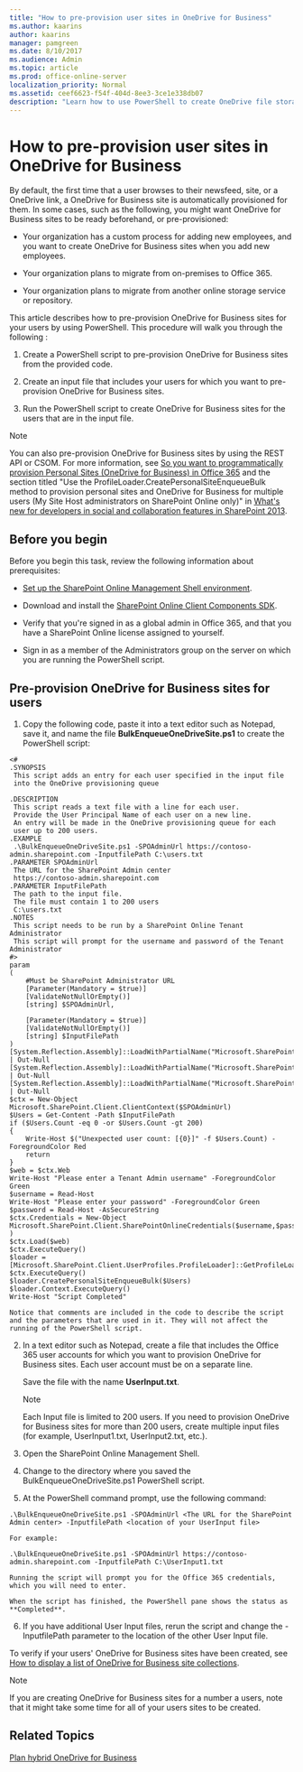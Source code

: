 ```yaml
---
title: "How to pre-provision user sites in OneDrive for Business"
ms.author: kaarins
author: kaarins
manager: pamgreen
ms.date: 8/10/2017
ms.audience: Admin
ms.topic: article
ms.prod: office-online-server
localization_priority: Normal
ms.assetid: ceef6623-f54f-404d-8ee3-3ce1e338db07
description: "Learn how to use PowerShell to create OneDrive file storage for your users instead of waiting for the storage space to be automatically provisioned by the service."
---
```


# How to pre-provision user sites in OneDrive for Business

By default, the first time that a user browses to their newsfeed, site, or a OneDrive link, a OneDrive for Business site is automatically provisioned for them. In some cases, such as the following, you might want OneDrive for Business sites to be ready beforehand, or pre-provisioned:
  
- Your organization has a custom process for adding new employees, and you want to create OneDrive for Business sites when you add new employees.
    
- Your organization plans to migrate from on-premises to Office 365.
    
- Your organization plans to migrate from another online storage service or repository.
    
This article describes how to pre-provision OneDrive for Business sites for your users by using PowerShell. This procedure will walk you through the following :
  
1. Create a PowerShell script to pre-provision OneDrive for Business sites from the provided code.
    
2. Create an input file that includes your users for which you want to pre-provision OneDrive for Business sites.
    
3. Run the PowerShell script to create OneDrive for Business sites for the users that are in the input file.
    
> [!NOTE]
> You can also pre-provision OneDrive for Business sites by using the REST API or CSOM. For more information, see [So you want to programmatically provision Personal Sites (OneDrive for Business) in Office 365](https://go.microsoft.com/fwlink/p/?LinkId=404444) and the section titled "Use the ProfileLoader.CreatePersonalSiteEnqueueBulk method to provision personal sites and OneDrive for Business for multiple users (My Site Host administrators on SharePoint Online only)" in [What's new for developers in social and collaboration features in SharePoint 2013](https://go.microsoft.com/fwlink/p/?LinkId=404445). 
  
## Before you begin
<a name="begin"> </a>

Before you begin this task, review the following information about prerequisites:
  
- [Set up the SharePoint Online Management Shell environment](https://support.office.com/article/7b931221-63e2-45cc-9ebc-30e042f17e2c).
    
- Download and install the [SharePoint Online Client Components SDK](https://go.microsoft.com/fwlink/p/?LinkId=506692).
    
- Verify that you're signed in as a global admin in Office 365, and that you have a SharePoint Online license assigned to yourself.
    
- Sign in as a member of the Administrators group on the server on which you are running the PowerShell script.
    
## Pre-provision OneDrive for Business sites for users
<a name="begin"> </a>

1. Copy the following code, paste it into a text editor such as Notepad, save it, and name the file **BulkEnqueueOneDriveSite.ps1** to create the PowerShell script: 
    
  ```
  <#
  .SYNOPSIS
   This script adds an entry for each user specified in the input file 
   into the OneDrive provisioning queue
   
  .DESCRIPTION
   This script reads a text file with a line for each user. 
   Provide the User Principal Name of each user on a new line.
   An entry will be made in the OneDrive provisioning queue for each
   user up to 200 users.
  .EXAMPLE
   .\BulkEnqueueOneDriveSite.ps1 -SPOAdminUrl https://contoso-admin.sharepoint.com -InputfilePath C:\users.txt 
  .PARAMETER SPOAdminUrl
   The URL for the SharePoint Admin center
   https://contoso-admin.sharepoint.com
  .PARAMETER InputFilePath
   The path to the input file.
   The file must contain 1 to 200 users
   C:\users.txt
  .NOTES
   This script needs to be run by a SharePoint Online Tenant Administrator
   This script will prompt for the username and password of the Tenant Administrator
  #>
  param
  (
      #Must be SharePoint Administrator URL
      [Parameter(Mandatory = $true)]
      [ValidateNotNullOrEmpty()]
      [string] $SPOAdminUrl,
      
      [Parameter(Mandatory = $true)]
      [ValidateNotNullOrEmpty()]
      [string] $InputFilePath
  )
  [System.Reflection.Assembly]::LoadWithPartialName("Microsoft.SharePoint.Client") | Out-Null
  [System.Reflection.Assembly]::LoadWithPartialName("Microsoft.SharePoint.Client.Runtime") | Out-Null
  [System.Reflection.Assembly]::LoadWithPartialName("Microsoft.SharePoint.Client.UserProfiles") | Out-Null
  $ctx = New-Object Microsoft.SharePoint.Client.ClientContext($SPOAdminUrl)
  $Users = Get-Content -Path $InputFilePath
  if ($Users.Count -eq 0 -or $Users.Count -gt 200)
  {
      Write-Host $("Unexpected user count: [{0}]" -f $Users.Count) -ForegroundColor Red
      return 
  }
  $web = $ctx.Web
  Write-Host "Please enter a Tenant Admin username" -ForegroundColor Green
  $username = Read-Host
  Write-Host "Please enter your password" -ForegroundColor Green
  $password = Read-Host -AsSecureString
  $ctx.Credentials = New-Object Microsoft.SharePoint.Client.SharePointOnlineCredentials($username,$password )
  $ctx.Load($web)
  $ctx.ExecuteQuery()
  $loader = [Microsoft.SharePoint.Client.UserProfiles.ProfileLoader]::GetProfileLoader($ctx)
  $ctx.ExecuteQuery()
  $loader.CreatePersonalSiteEnqueueBulk($Users)
  $loader.Context.ExecuteQuery()
  Write-Host "Script Completed" 
  
  ```

    Notice that comments are included in the code to describe the script and the parameters that are used in it. They will not affect the running of the PowerShell script.
    
2. In a text editor such as Notepad, create a file that includes the Office 365 user accounts for which you want to provision OneDrive for Business sites. Each user account must be on a separate line.
    
    Save the file with the name **UserInput.txt**.
    
    > [!NOTE]
    > Each Input file is limited to 200 users. If you need to provision OneDrive for Business sites for more than 200 users, create multiple input files (for example, UserInput1.txt, UserInput2.txt, etc.). 
  
3. Open the SharePoint Online Management Shell.
    
4. Change to the directory where you saved the BulkEnqueueOneDriveSite.ps1 PowerShell script.
    
5. At the PowerShell command prompt, use the following command:
    
  ```
  .\BulkEnqueueOneDriveSite.ps1 -SPOAdminUrl <The URL for the SharePoint Admin center> -InputfilePath <location of your UserInput file> 
  ```

    For example:
    
  ```
  .\BulkEnqueueOneDriveSite.ps1 -SPOAdminUrl https://contoso-admin.sharepoint.com -InputfilePath C:\UserInput1.txt 
  ```

    Running the script will prompt you for the Office 365 credentials, which you will need to enter.
    
    When the script has finished, the PowerShell pane shows the status as **Completed**.
    
6. If you have additional User Input files, rerun the script and change the -InputfilePath parameter to the location of the other User Input file.
    
To verify if your users' OneDrive for Business sites have been created, see [How to display a list of OneDrive for Business site collections](https://support.office.com/article/0406c1eb-0ae6-458b-a4a1-c630872db10a).
  
> [!NOTE]
> If you are creating OneDrive for Business sites for a number a users, note that it might take some time for all of your users sites to be created. 
  
## Related Topics
<a name="begin"> </a>

[Plan hybrid OneDrive for Business](https://support.office.com/article/b140bc4c-f54d-4b5a-9409-a3bece4a9cf9)
  

